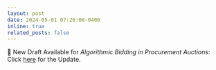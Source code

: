 ```yaml
---
layout: post
date: 2024-05-01 07:26:00-0400
inline: true
related_posts: false
---
```


🔔 New Draft Available for _Algorithmic Bidding in Procurement Auctions_: Click <a href="https://drive.google.com/file/d/1UVDtQDdVut3rDfC-NN9zEkXM-YCm99f6/view?usp=share_link">here</a> for the Update. 
